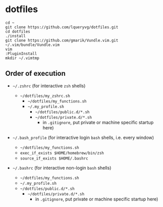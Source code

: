 # dotfiles

```
cd ~
git clone https://github.com/lqueryvg/dotfiles.git
cd dotfiles
./install
git clone https://github.com/gmarik/Vundle.vim.git ~/.vim/bundle/Vundle.vim
vim
:PluginInstall
mkdir ~/.vimtmp
```

## Order of execution

- `~/.zshrc` (for interactive `zsh` shells)
  - `~/dotfiles/my_zshrc.sh`
    - `~/dotfiles/my_functions.sh`
    - `~/.my_profile.sh`
      - `~/dotfiles/public.d/*.sh`
      - `~/dotfiles/private.d/*.sh`
          - in `.gitignore`, put private or machine specific startup here)

- `~/.bash_profile` (for interactive login `bash` shells, i.e. every window)
  - `~/dotfiles/my_functions.sh`
  - `exec_if_exists $HOME/homebrew/bin/zsh`
  - `source_if_exists $HOME/.bashrc`

- `~/.bashrc` (for interactive non-login `bash` shells)
  - `~/dotfiles/my_functions.sh`
  - `~/.my_profile.sh`
  - `~/dotfiles/public.d/*.sh`
      - `~/dotfiles/private.d/*.sh`
          - in `.gitignore`, put private or machine specific startup here)
